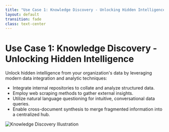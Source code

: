 ```yaml
---
title: "Use Case 1: Knowledge Discovery - Unlocking Hidden Intelligence"
layout: default
transition: fade
class: text-center
---
```


# Use Case 1: Knowledge Discovery - Unlocking Hidden Intelligence

Unlock hidden intelligence from your organization's data by leveraging modern data integration and analytic techniques:

- Integrate internal repositories to collate and analyze structured data.
- Employ web scraping methods to gather external insights.
- Utilize natural language questioning for intuitive, conversational data queries.
- Enable cross-document synthesis to merge fragmented information into a centralized hub.

![Knowledge Discovery Illustration](/static/images/knowledge-discovery.png)

<!-- 
Speaker Notes:
In this slide, we detail the 'Knowledge Discovery' use case, emphasizing its role in unlocking hidden intelligence. Begin by explaining how internal repositories are integrated to collect vital data across the organization. Discuss the importance of web scraping to retrieve relevant external information, which complements the internal data sources. Highlight how natural language questioning facilitates easier interaction with the system, making data queries more accessible and efficient. Conclude by describing cross-document synthesis, which consolidates scattered data points into a unified knowledge hub, ultimately driving smarter, data-driven decision-making.
-->